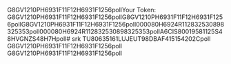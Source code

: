 G8GV1210PH6931F11F12H6931F1256pollYour Token: G8GV1210PH6931F11F12H6931F1256pollG8GV1210PH6931F11F12H6931F1256pollG8GV1210PH6931F11F12H6931F1256poll000080H6924R112832530898325353poll000080H6924R112832530898325353pollA6CIS80019581125S48HVGNZS48H7Hpoll# srk
TU80635161LUJEUT98DBAF415154202Cpoll
G8GV1210PH6931F11F12H6931F1256poll
G8GV1210PH6931F11F12H6931F1256poll
